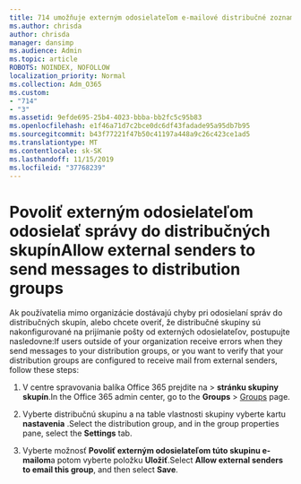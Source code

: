 ```yaml
---
title: 714 umožňuje externým odosielateľom e-mailové distribučné zoznamy
ms.author: chrisda
author: chrisda
manager: dansimp
ms.audience: Admin
ms.topic: article
ROBOTS: NOINDEX, NOFOLLOW
localization_priority: Normal
ms.collection: Adm_O365
ms.custom:
- "714"
- "3"
ms.assetid: 9efde695-25b4-4023-bbba-bb2fc5c95b83
ms.openlocfilehash: e1f46a71d7c2bce0dc6df43fadade95a95db7b95
ms.sourcegitcommit: b43f77221f47b50c41197a448a9c26c423ce1ad5
ms.translationtype: MT
ms.contentlocale: sk-SK
ms.lasthandoff: 11/15/2019
ms.locfileid: "37768239"
---
```

# <a name="allow-external-senders-to-send-messages-to-distribution-groups"></a><span data-ttu-id="c8ad6-102">Povoliť externým odosielateľom odosielať správy do distribučných skupín</span><span class="sxs-lookup"><span data-stu-id="c8ad6-102">Allow external senders to send messages to distribution groups</span></span>

<span data-ttu-id="c8ad6-103">Ak používatelia mimo organizácie dostávajú chyby pri odosielaní správ do distribučných skupín, alebo chcete overiť, že distribučné skupiny sú nakonfigurované na prijímanie pošty od externých odosielateľov, postupujte nasledovne:</span><span class="sxs-lookup"><span data-stu-id="c8ad6-103">If users outside of your organization receive errors when they send messages to your distribution groups, or you want to verify that your distribution groups are configured to receive mail from external senders, follow these steps:</span></span>

1. <span data-ttu-id="c8ad6-104">V centre spravovania balíka Office 365 prejdite na[](https://portal.office.com/adminportal/home#/groups)  >  **stránku skupiny skupín**.</span><span class="sxs-lookup"><span data-stu-id="c8ad6-104">In the Office 365 admin center, go to the **Groups** > [Groups](https://portal.office.com/adminportal/home#/groups) page.</span></span>  

2. <span data-ttu-id="c8ad6-105">Vyberte distribučnú skupinu a na table vlastnosti skupiny vyberte kartu **nastavenia** .</span><span class="sxs-lookup"><span data-stu-id="c8ad6-105">Select the distribution group, and in the group properties pane, select the **Settings** tab.</span></span>

3. <span data-ttu-id="c8ad6-106">Vyberte možnosť **Povoliť externým odosielateľom túto skupinu e-mailom**a potom vyberte položku **Uložiť**.</span><span class="sxs-lookup"><span data-stu-id="c8ad6-106">Select **Allow external senders to email this group**, and then select **Save**.</span></span>
